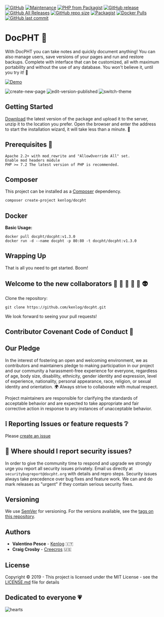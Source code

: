 [![GitHub](https://img.shields.io/github/license/docpht/docpht?style=flat-square)](https://github.com/docpht/docpht/blob/master/LICENSE)
[![Maintenance](https://img.shields.io/maintenance/yes/2020?style=flat-square)](https://github.com/docpht/docpht/graphs/contributors)
[![PHP from Packagist](https://img.shields.io/packagist/php-v/kenlog/docpht?style=flat-square)](https://packagist.org/packages/kenlog/docpht)
[![GitHub release](https://img.shields.io/github/release/docpht/docpht?style=flat-square)](https://github.com/docpht/docpht/releases/latest)
[![GitHub All Releases](https://img.shields.io/github/downloads/docpht/docpht/total?style=flat-square)](https://github.com/docpht/docpht/releases)
[![GitHub repo size](https://img.shields.io/github/repo-size/docpht/docpht?style=flat-square)](https://github.com/docpht/docpht/releases)
[![Packagist](https://img.shields.io/packagist/dt/kenlog/docpht?label=composer%20create-project&style=flat-square)](https://packagist.org/packages/kenlog/docpht)
[![Docker Pulls](https://img.shields.io/docker/pulls/docpht/docpht?style=flat-square)](https://hub.docker.com/r/docpht/docpht)
[![GitHub last commit](https://img.shields.io/github/last-commit/docpht/docpht?style=flat-square)](https://github.com/docpht/docpht/commits/master)

# DocPHT :bookmark_tabs:

With DocPHT you can take notes and quickly document anything! You can also manage users, save versions of your pages and run and restore backups. Complete with interface that can be customized, all with maximum portability and without
the use of any database. You won't believe it, until you try it! :gem:

[![Demo](https://img.shields.io/static/v1?style=flat-square&label=Demo&message=TRY%20DEMO%20VERSION&color=4caf50)](https://demo.docpht.org)

![create-new-page](https://user-images.githubusercontent.com/11728231/61236340-0ecf8900-a738-11e9-8b2a-81b0752fb384.gif)
![edit-version-published](https://user-images.githubusercontent.com/11728231/61236343-10994c80-a738-11e9-88a5-424e72b5fd9f.gif)
![switch-theme](https://user-images.githubusercontent.com/11728231/61236350-12631000-a738-11e9-8259-eb7539d6ca6f.gif)

## Getting Started

[Download](https://github.com/docpht/docpht/releases/latest) the latest version of the package and upload it to the server, unzip it to the location you prefer. Open the browser and enter the address to start the installation wizard, it will take less than a minute. :rocket:

## Prerequisites :electric_plug:

```
Apache 2.2+ with mod_rewrite and "AllowOverride All" set.
Enable mod headers module
PHP >= 7.2 The latest version of PHP is recommended.
```

## Composer 

This project can be installed as a [Composer](https://getcomposer.org/) dependency.

```bash
composer create-project kenlog/docpht
```

## Docker

**Basic Usage:**
```
docker pull docpht/docpht:v1.3.0
docker run -d --name docpht -p 80:80 -t docpht/docpht:v1.3.0
```

## Wrapping Up
That is all you need to get started. Boom! 

## Welcome to the new collaborators :boy: :information_desk_person: :older_man: :angel: :dancer: :alien:
Clone the repository: 
```console 
git clone https://github.com/kenlog/docpht.git
```
We look forward to seeing your pull requests!

## Contributor Covenant Code of Conduct :scroll:
## Our Pledge

In the interest of fostering an open and welcoming environment, we as
contributors and maintainers pledge to making participation in our project and
our community a harassment-free experience for everyone, regardless of age, body
size, disability, ethnicity, gender identity and expression, level of experience,
nationality, personal appearance, race, religion, or sexual identity and
orientation. :earth_africa: Always strive to collaborate with mutual respect.

Project maintainers are responsible for clarifying the standards of acceptable behavior and are expected to take appropriate and fair corrective action in response to any instances of unacceptable behavior.

:grey_exclamation: Reporting Issues or feature requests :grey_question: 
------------
Please [create an issue](https://github.com/kenlog/docpht/issues)

## :bug: Where should I report security issues?
In order to give the community time to respond and upgrade we strongly urge you report all security issues privately. Email us directly at `securitybugreport@docpht.org` with details and repro steps. Security issues always take precedence over bug fixes and feature work. We can and do mark releases as "urgent" if they contain serious security fixes.

## Versioning

We use [SemVer](http://semver.org/) for versioning. For the versions available, see the [tags on this repository](https://github.com/kenlog/docpht/tags). 

## Authors

* **Valentino Pesce** - [Kenlog](https://github.com/kenlog) :it:
* **Craig Crosby** - [Creecros](https://github.com/creecros) :us:

## License

Copyright © 2019 - This project is licensed under the MIT License - see the [LICENSE.md](LICENSE) file for details 

## Dedicated to everyone :heartpulse:
![hearts](https://user-images.githubusercontent.com/11728231/60382009-241c9600-9a5d-11e9-8bd5-c3396e57e5cf.gif)
